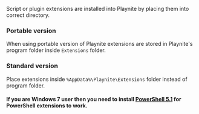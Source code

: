Script or plugin extensions are installed into Playnite by placing them into correct directory.

### Portable version
When using portable version of Playnite extensions are stored in Playnite's program folder inside `Extensions` folder.

### Standard version
Place extensions inside `%AppData%\Playnite\Extensions` folder instead of program folder.

#### If you are Windows 7 user then you need to install [PowerShell 5.1](https://www.microsoft.com/en-us/download/details.aspx?id=54616) for PowerShell extensions to work.